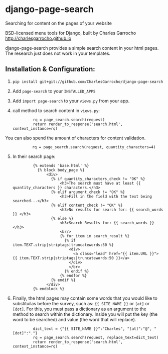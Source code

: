 django-page-search
==================

Searching for content on the pages of your website

BSD-licensed menu tools for Django, built by Charles Garrocho <http://charlesgarrocho.github.io>

django-page-search provides a simple search content in your html pages. The research just does not work in your templates.

Installation & Configuration:
-----------------------------

1. ``pip install git+git://github.com/CharlesGarrocho/django-page-search``

2. Add ``page-search`` to your ``INSTALLED_APPS``

3. Add ``import page-search`` to your ``views.py`` from your app.

4. call method to search content in ``views.py``:

                rq = page_search.search(request)
    			return render_to_response('search.html', context_instance=rq)

You can also spend the amount of characters for content validation.

				rq = page_search.search(request, quantity_characters=4)

5. In their search page:

				{% extends 'base.html' %}
				  {% block body_page %}
					  <div>
					    {% if quantity_characters_check != "OK" %}
					        <h3>The search must have at least {{ quantity_characters }} characters.</h3>
					    {% elif argument_check != "OK" %}
					        <h3>Fill in the field with the text being searched...</h3>
					    {% elif content_check != "OK" %}
					        <h3>No results for search for: {{ search_words }} </h3>
					    {% else %}
					        <h3>Search Results for: {{ search_words }} </h3>
					        <br/>
					        {% for item in search_result %}
					          {% if item.TEXT.strip|striptags|truncatewords:50 %}
					            <div>
					              <a class="lead" href="{{ item.URL }}"> {{ item.TEXT.strip|striptags|truncatewords:50 }}</a>
					            </div>
					            </br>
					          {% endif %}
					        {% endfor %}
					    {% endif %}
					  </div>
				{% endblock %}

5. Finally, the html pages may contain some words that you would like to substituílas before the survey, such as: ``{{ SITE_NAME }}`` or ``[at]`` or ``[dot]``. For this, you must pass a dictionary as an argument to the method to search within the dictionary. Inside you will put the key (the word to be searched) and value (the word that will replace).

				dict_text = {"{{ SITE_NAME }}":"Charles", "[at]":"@", "[dot]":"."}
				rq = page_search.search(request, replace_text=dict_text)
    			return render_to_response('search.html', context_instance=rq)